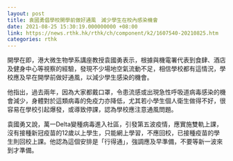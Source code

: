 ```yaml
---
layout: post
title: 袁國勇倡學校開學前做好通風　減少學生在校內感染機會
date: 2021-08-25 15:30:19.000000000 +08:00
link: https://news.rthk.hk/rthk/ch/component/k2/1607540-20210825.htm
categories: rthk
---
```


開學在即，港大微生物學系講座教授袁國勇表示，根據與機電署代表到食肆、酒店及健身中心等視察的經驗，發現不少場地空氣流動不足，相信學校都有這情況，學校應及早在開學前做好通風，以減少學生感染的機會。

他指出，過去兩年，因為大家都戴口罩，令患流感或出現急性呼吸道病毒感染的機會減少，身體對於這類病毒的免疫力亦降低，尤其若小學生個人衛生做得不好，很容易在學校引起爆發，或導致停課，認為學校應注意通風問題。

袁國勇又說，萬一Delta變種病毒進入社區，引發第五波疫情，應實施雙軌上課，沒有接種新冠疫苗的12歲以上學生，只能網上學習，不應回校，已接種疫苗的學生則回校上課。他認為這個安排是「行得通」，強調應及早準備，不要等新一波來到才準備。
